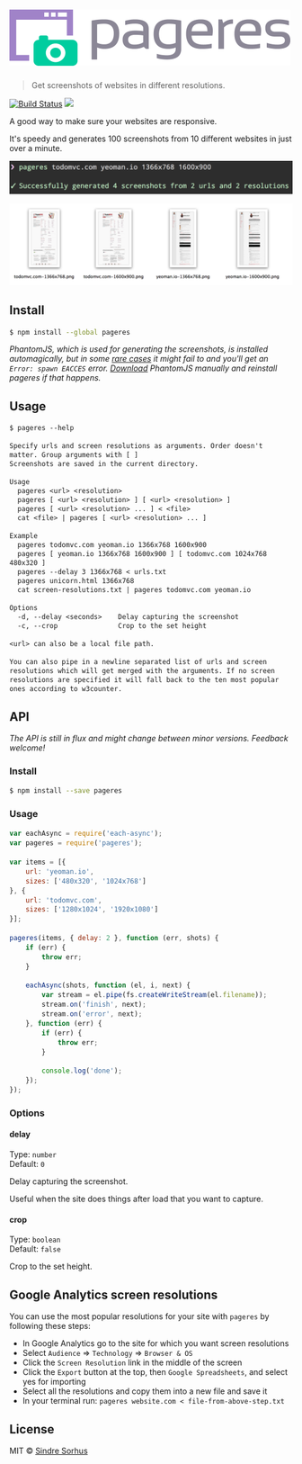# <img src="logo.png" width="500" alt="pageres">

> Get screenshots of websites in different resolutions.

[![Build Status](https://travis-ci.org/sindresorhus/pageres.svg?branch=master)](https://travis-ci.org/sindresorhus/pageres) ![](http://img.shields.io/badge/unicorn-approved-ff69b4.svg)

A good way to make sure your websites are responsive.

It's speedy and generates 100 screenshots from 10 different websites in just over a minute.

![](screenshot.png)

![](screenshot-output.png)


## Install

```sh
$ npm install --global pageres
```

*PhantomJS, which is used for generating the screenshots, is installed automagically, but in some [rare cases](https://github.com/Obvious/phantomjs/issues/102) it might fail to and you'll get an `Error: spawn EACCES` error. [Download](http://phantomjs.org/download.html) PhantomJS manually and reinstall pageres if that happens.*


## Usage

```
$ pageres --help

Specify urls and screen resolutions as arguments. Order doesn't matter. Group arguments with [ ]
Screenshots are saved in the current directory.

Usage
  pageres <url> <resolution>
  pageres [ <url> <resolution> ] [ <url> <resolution> ]
  pageres [ <url> <resolution> ... ] < <file>
  cat <file> | pageres [ <url> <resolution> ... ]

Example
  pageres todomvc.com yeoman.io 1366x768 1600x900
  pageres [ yeoman.io 1366x768 1600x900 ] [ todomvc.com 1024x768 480x320 ]
  pageres --delay 3 1366x768 < urls.txt
  pageres unicorn.html 1366x768
  cat screen-resolutions.txt | pageres todomvc.com yeoman.io

Options
  -d, --delay <seconds>    Delay capturing the screenshot
  -c, --crop               Crop to the set height

<url> can also be a local file path.

You can also pipe in a newline separated list of urls and screen resolutions which will get merged with the arguments. If no screen resolutions are specified it will fall back to the ten most popular ones according to w3counter.
```


## API

*The API is still in flux and might change between minor versions. Feedback welcome!*

### Install

```sh
$ npm install --save pageres
```

### Usage

```js
var eachAsync = require('each-async');
var pageres = require('pageres');

var items = [{
	url: 'yeoman.io',
	sizes: ['480x320', '1024x768']
}, {
	url: 'todomvc.com',
	sizes: ['1280x1024', '1920x1080']
}];

pageres(items, { delay: 2 }, function (err, shots) {
	if (err) {
		throw err;
	}

	eachAsync(shots, function (el, i, next) {
		var stream = el.pipe(fs.createWriteStream(el.filename));
		stream.on('finish', next);
		stream.on('error', next);
	}, function (err) {
		if (err) {
			throw err;
		}

		console.log('done');
	});
});
```

### Options

#### delay

Type: `number`  
Default: `0`

Delay capturing the screenshot.

Useful when the site does things after load that you want to capture.

#### crop

Type: `boolean`  
Default: `false`

Crop to the set height.


## Google Analytics screen resolutions

You can use the most popular resolutions for your site with `pageres` by following these steps:

- In Google Analytics go to the site for which you want screen resolutions
- Select `Audience` => `Technology` => `Browser & OS`
- Click the `Screen Resolution` link in the middle of the screen
- Click the `Export` button at the top, then `Google Spreadsheets`, and select yes for importing
- Select all the resolutions and copy them into a new file and save it
- In your terminal run: `pageres website.com < file-from-above-step.txt`


## License

MIT © [Sindre Sorhus](http://sindresorhus.com)
